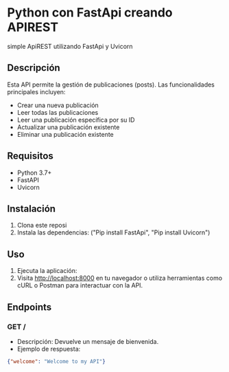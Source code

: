 # Python con FastApi creando APIREST
simple ApiREST utilizando FastApi y Uvicorn

## Descripción

Esta API permite la gestión de publicaciones (posts). Las funcionalidades principales incluyen:

- Crear una nueva publicación
- Leer todas las publicaciones
- Leer una publicación específica por su ID
- Actualizar una publicación existente
- Eliminar una publicación existente

## Requisitos

- Python 3.7+
- FastAPI
- Uvicorn

## Instalación

1. Clona este reposi
2. Instala las dependencias: ("Pip install FastApi", "Pip install Uvicorn")

## Uso

1. Ejecuta la aplicación:
2. Visita [http://localhost:8000](http://localhost:8000) en tu navegador o utiliza herramientas como cURL o Postman para interactuar con la API.
   
## Endpoints

### GET /

- Descripción: Devuelve un mensaje de bienvenida.
- Ejemplo de respuesta:

```json
{"welcome": "Welcome to my API"}
